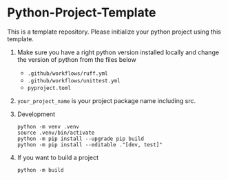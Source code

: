 # Python-Project-Template

This is a template repository. Please initialize your python project using this template.

1. Make sure you have a right python version installed locally and change the version of python from the files below
   - `.github/workflows/ruff.yml`
   - `.github/workflows/unittest.yml`
   - `pyproject.toml`

2. `your_project_name` is your project package name including src.

3. Development
   ```
   python -m venv .venv
   source .venv/bin/activate
   python -m pip install --upgrade pip build
   python -m pip install --editable ."[dev, test]"
   ```
   
5. If you want to build a project
   ```
   python -m build
   ```


